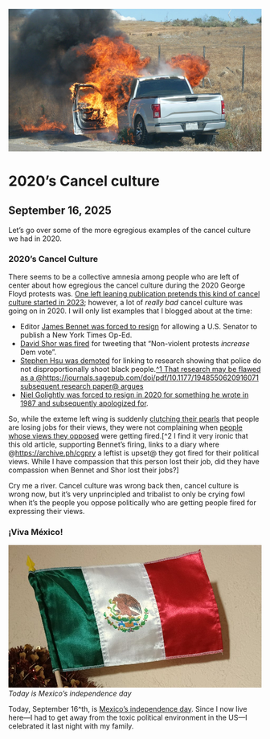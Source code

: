 ![blogpic](pics/blog-fire.jpg)
# 2020’s Cancel culture
## September 16, 2025

Let’s go over some of the more egregious examples of the cancel culture
we had in 2020.

### 2020’s Cancel Culture

There seems to be a collective amnesia among people who are left of
center about how egregious the cancel culture during the 2020 George
Floyd protests was. [One left leaning publication pretends this
kind of cancel culture started in 2023](https://archive.ph/luj7O);
however, a lot of _really bad_ cancel culture was going on in 2020.
I will only list examples that I blogged about at the time:

* Editor [James Bennet was forced to resign](blog:2020-06-08) for allowing 
  a U.S. Senator to publish a New York Times Op-Ed. 
* [David Shor was fired](blog:2020-06-16) for tweeting that “Non-violent 
  protests *increase* Dem vote”.
* [Stephen Hsu was demoted](blog:2020-06-23) for linking to research
  showing that police do not disproportionally shoot black 
  people.[^1 That research may be flawed as a @https://journals.sagepub.com/doi/pdf/10.1177/1948550620916071 subsequent research paper@ argues](fn:1)
* [Niel Golightly was forced to resign in 2020 for something he wrote in 1987
  and subsequently apologized for](blog:2020-07-09).

So, while the exteme left wing is suddenly [clutching their 
pearls](https://archive.ph/FQeo5) that people are losing jobs for their
views, they were not complaining when [people whose views they
opposed](https://archive.ph/EBc6I) were getting fired.[^2 I find it
very ironic that this old article, supporting Bennet’s firing, links
to a diary where @https://archive.ph/cgpry a leftist is upset@ they got 
fired for their political views. While I have compassion that this person
lost their job, did they have compassion when Bennet and Shor lost their
jobs?]

Cry me a river. Cancel culture was wrong back then, cancel culture
is wrong now, but it’s very unprincipled and tribalist to only be
crying fowl when it’s the people you oppose politically who are getting
people fired for expressing their views.

### ¡Viva México!
![widepic](pics/VivaMexico.jpg)
_Today is Mexico’s independence day_

Today, September 16^th, is [Mexico’s independence day](https://en.wikipedia.org/wiki/Independence_Day_%28Mexico%29). Since I now live here—I had to get away
from the toxic political environment in the US—I celebrated it last night
with my family.

